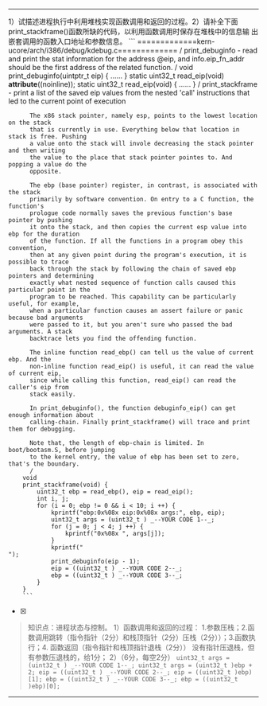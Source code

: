 ---
1）试描述进程执行中利用堆栈实现函数调用和返回的过程。2）请补全下面print_stackframe()函数所缺的代码，以利用函数调用时保存在堆栈中的信息输
出嵌套调用的函数入口地址和参数信息。
    ```
	    =============kern-ucore/arch/i386/debug/kdebug.c=============
	    / 
	      print_debuginfo - read and print the stat information for the address @eip,
	      and info.eip_fn_addr should be the first address of the related function.
	      /
	    void
	    print_debuginfo(uintptr_t eip) {
	    ……
	    }
	    static uint32_t read_eip(void) __attribute__((noinline));
	    static uint32_t
	    read_eip(void) {
	    ……
	    }
	    / 
	      print_stackframe - print a list of the saved eip values from the nested 'call'
	      instructions that led to the current point of execution
	     
	      The x86 stack pointer, namely esp, points to the lowest location on the stack
	      that is currently in use. Everything below that location in stack is free. Pushing
	      a value onto the stack will invole decreasing the stack pointer and then writing
	      the value to the place that stack pointer pointes to. And popping a value do the
	      opposite.
	     
	      The ebp (base pointer) register, in contrast, is associated with the stack
	      primarily by software convention. On entry to a C function, the function's
	      prologue code normally saves the previous function's base pointer by pushing
	      it onto the stack, and then copies the current esp value into ebp for the duration
	      of the function. If all the functions in a program obey this convention,
	      then at any given point during the program's execution, it is possible to trace
	      back through the stack by following the chain of saved ebp pointers and determining
	      exactly what nested sequence of function calls caused this particular point in the
	      program to be reached. This capability can be particularly useful, for example,
	      when a particular function causes an assert failure or panic because bad arguments
	      were passed to it, but you aren't sure who passed the bad arguments. A stack
	      backtrace lets you find the offending function.
	     
	      The inline function read_ebp() can tell us the value of current ebp. And the
	      non-inline function read_eip() is useful, it can read the value of current eip,
	      since while calling this function, read_eip() can read the caller's eip from
	      stack easily.
	     
	      In print_debuginfo(), the function debuginfo_eip() can get enough information about
	      calling-chain. Finally print_stackframe() will trace and print them for debugging.
	     
	      Note that, the length of ebp-chain is limited. In boot/bootasm.S, before jumping
	      to the kernel entry, the value of ebp has been set to zero, that's the boundary.
	      /
	    void
	    print_stackframe(void) {
	        uint32_t ebp = read_ebp(), eip = read_eip();
	        int i, j;
	        for (i = 0; ebp != 0 && i < 10; i ++) {
	            kprintf("ebp:0x%08x eip:0x%08x args:", ebp, eip);
	            uint32_t args = (uint32_t ) _--YOUR CODE 1--_;
	            for (j = 0; j < 4; j ++) {
	                kprintf("0x%08x ", args[j]);
	            }
	            kprintf("
	");
	            print_debuginfo(eip - 1);
	            eip = ((uint32_t ) _--YOUR CODE 2--_;
	            ebp = ((uint32_t ) _--YOUR CODE 3--_;
	        }
	    }
	    ```
    
- [x]  

> 知识点：进程状态与控制。
> 1）函数调用和返回的过程：
> 1.参数压栈；2.函数调用跳转（指令指针（2分）和栈顶指针（2分）压栈（2分））；3.函数执行；4. 函数返回（指令指针和栈顶指针退栈（2分））
> 没有指针压退栈，但有参数压退栈的，给1分；
> 2）（6分，每空2分）
>     ```
>             uint32_t args = (uint32_t ) _--YOUR CODE 1--_;
>             uint32_t args = (uint32_t )ebp + 2;
>            eip = ((uint32_t ) _--YOUR CODE 2--_;
>            eip = ((uint32_t )ebp)[1];
>             ebp = ((uint32_t ) _--YOUR CODE 3--_;
>             ebp = ((uint32_t )ebp)[0];
>     ```
>     

---